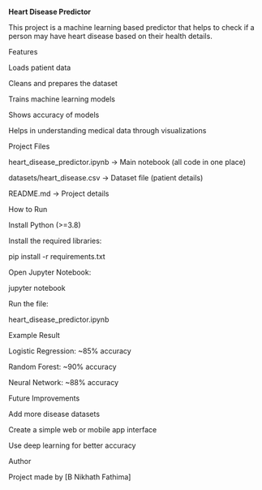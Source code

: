 **Heart Disease Predictor**

This project is a machine learning based predictor that helps to check if a person may have heart disease based on their health details.

Features

Loads patient data

Cleans and prepares the dataset

Trains machine learning models

Shows accuracy of models

Helps in understanding medical data through visualizations

Project Files

heart_disease_predictor.ipynb → Main notebook (all code in one place)

datasets/heart_disease.csv → Dataset file (patient details)

README.md → Project details

How to Run

Install Python (>=3.8)

Install the required libraries:

pip install -r requirements.txt


Open Jupyter Notebook:

jupyter notebook


Run the file:

heart_disease_predictor.ipynb

Example Result

Logistic Regression: ~85% accuracy

Random Forest: ~90% accuracy

Neural Network: ~88% accuracy

Future Improvements

Add more disease datasets

Create a simple web or mobile app interface

Use deep learning for better accuracy

Author

Project made by [B Nikhath Fathima]
